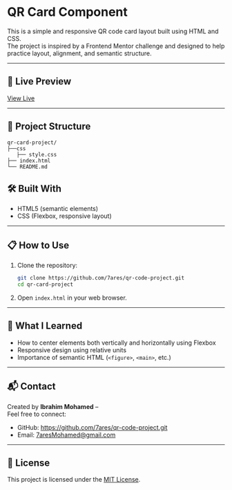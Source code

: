 # QR Card Component

This is a simple and responsive QR code card layout built using HTML and CSS.  
The project is inspired by a Frontend Mentor challenge and designed to help practice layout, alignment, and semantic structure.

---

## 🚀 Live Preview
 [View Live](https://7ares.github.io/qr-code-project/)

---

## 📂 Project Structure

```
qr-card-project/
├──css
   ├── style.css
├── index.html
└── README.md
```


## 🛠️ Built With

- HTML5 (semantic elements)
- CSS (Flexbox, responsive layout)

---

## 📋 How to Use

1. Clone the repository:
   ```bash
   git clone https://github.com/7ares/qr-code-project.git
   cd qr-card-project
   ```

2. Open `index.html` in your web browser.

---

## 🎯 What I Learned

- How to center elements both vertically and horizontally using Flexbox
- Responsive design using relative units
- Importance of semantic HTML (`<figure>`, `<main>`, etc.)

---

## 📬 Contact

Created by **Ibrahim Mohamed** –  
Feel free to connect:

- GitHub: https://github.com/7ares/qr-code-project.git
- Email: 7aresMohamed@gmail.com

---

## 📄 License

This project is licensed under the [MIT License](LICENSE).
